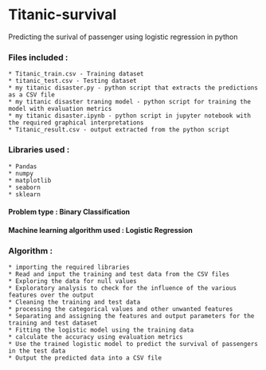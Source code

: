# Titanic-survival
Predicting the surival of passenger using logistic regression in python

### Files included :
	* Titanic_train.csv - Training dataset
	* titanic_test.csv - Testing dataset
	* my titanic disaster.py - python script that extracts the predictions as a CSV file
	* my titanic disaster traning model - python script for training the model with evaluation metrics
	* my titanic disaster.ipynb - python script in jupyter notebook with the required graphical interpretations
	* Titanic_result.csv - output extracted from the python script
	
### Libraries used :
	* Pandas
	* numpy
	* matplotlib
	* seaborn
	* sklearn

#### Problem type : Binary Classification

#### Machine learning algorithm used : Logistic Regression

### Algorithm :
	* importing the required libraries
	* Read and input the training and test data from the CSV files
	* Exploring the data for null values 
	* Exploratory analysis to check for the influence of the various features over the output
	* Cleaning the training and test data
	* processing the categorical values and other unwanted features
	* Separating and assigning the features and output parameters for the training and test dataset
	* Fitting the logistic model using the training data
	* calculate the accuracy using evaluation metrics
	* Use the trained logistic model to predict the survival of passengers in the test data
	* Output the predicted data into a CSV file